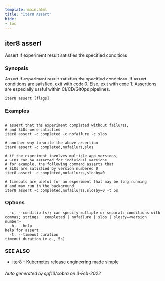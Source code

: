 ```yaml
---
template: main.html
title: "Iter8 Assert"
hide:
- toc
---
```


## iter8 assert

Assert if experiment result satisfies the specified conditions

### Synopsis


Assert if experiment result satisfies the specified conditions. 
If assert conditions are satisfied, exit with code 0. Else, exit with code 1. 
Assertions are especially useful within CI/CD/GitOps pipelines.

```
iter8 assert [flags]
```

### Examples

```

# assert that the experiment completed without failures, 
# and SLOs were satisfied
iter8 assert -c completed -c nofailure -c slos

# another way to write the above assertion
iter8 assert -c completed,nofailure,slos

# if the experiment involves multiple app versions, 
# SLOs can be asserted for individual versions
# for example, the following command asserts that
# SLOs are satisfied by version numbered 0
iter8 assert -c completed,nofailures,slosby=0

# timeouts are useful for an experiment that may be long running
# and may run in the background
iter8 assert -c completed,nofailures,slosby=0 -t 5s

```

### Options

```
  -c, --condition(s); can specify multiple or separate conditions with commas; strings   completed | nofailure | slos | slosby=<version number>
  -h, --help                                                                             help for assert
  -t, --timeout duration                                                                 timeout duration (e.g., 5s)
```

### SEE ALSO

* [iter8](iter8.md)	 - Kubernetes release engineering made simple

###### Auto generated by spf13/cobra on 3-Feb-2022
